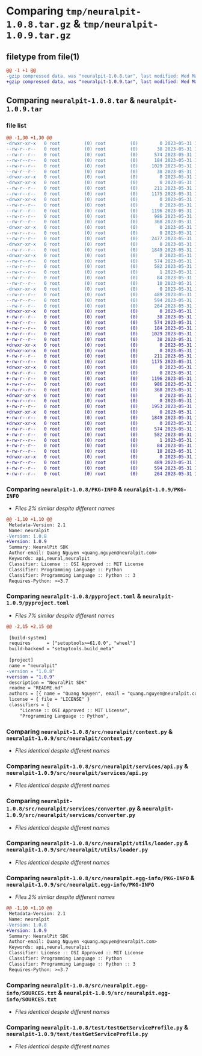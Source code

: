 # Comparing `tmp/neuralpit-1.0.8.tar.gz` & `tmp/neuralpit-1.0.9.tar.gz`

## filetype from file(1)

```diff
@@ -1 +1 @@
-gzip compressed data, was "neuralpit-1.0.8.tar", last modified: Wed May 31 15:08:25 2023, max compression
+gzip compressed data, was "neuralpit-1.0.9.tar", last modified: Wed May 31 17:40:20 2023, max compression
```

## Comparing `neuralpit-1.0.8.tar` & `neuralpit-1.0.9.tar`

### file list

```diff
@@ -1,30 +1,30 @@
-drwxr-xr-x   0 root         (0) root         (0)        0 2023-05-31 15:08:25.458119 neuralpit-1.0.8/
--rw-r--r--   0 root         (0) root         (0)       38 2023-05-31 15:07:42.000000 neuralpit-1.0.8/MANIFEST.in
--rw-r--r--   0 root         (0) root         (0)      574 2023-05-31 15:08:25.458119 neuralpit-1.0.8/PKG-INFO
--rw-r--r--   0 root         (0) root         (0)      184 2023-05-31 15:07:42.000000 neuralpit-1.0.8/README.md
--rw-r--r--   0 root         (0) root         (0)     1029 2023-05-31 15:07:42.000000 neuralpit-1.0.8/pyproject.toml
--rw-r--r--   0 root         (0) root         (0)       38 2023-05-31 15:08:25.458119 neuralpit-1.0.8/setup.cfg
-drwxr-xr-x   0 root         (0) root         (0)        0 2023-05-31 15:08:25.454119 neuralpit-1.0.8/src/
-drwxr-xr-x   0 root         (0) root         (0)        0 2023-05-31 15:08:25.454119 neuralpit-1.0.8/src/neuralpit/
--rw-r--r--   0 root         (0) root         (0)      211 2023-05-31 15:07:42.000000 neuralpit-1.0.8/src/neuralpit/__init__.py
--rw-r--r--   0 root         (0) root         (0)     1175 2023-05-31 15:07:42.000000 neuralpit-1.0.8/src/neuralpit/context.py
-drwxr-xr-x   0 root         (0) root         (0)        0 2023-05-31 15:08:25.458119 neuralpit-1.0.8/src/neuralpit/services/
--rw-r--r--   0 root         (0) root         (0)        0 2023-05-31 15:07:42.000000 neuralpit-1.0.8/src/neuralpit/services/__init__.py
--rw-r--r--   0 root         (0) root         (0)     1196 2023-05-31 15:07:42.000000 neuralpit-1.0.8/src/neuralpit/services/api.py
--rw-r--r--   0 root         (0) root         (0)      986 2023-05-31 15:07:42.000000 neuralpit-1.0.8/src/neuralpit/services/converter.py
--rw-r--r--   0 root         (0) root         (0)      368 2023-05-31 15:07:42.000000 neuralpit-1.0.8/src/neuralpit/services/converterFactory.py
-drwxr-xr-x   0 root         (0) root         (0)        0 2023-05-31 15:08:25.458119 neuralpit-1.0.8/src/neuralpit/tools/
--rw-r--r--   0 root         (0) root         (0)        0 2023-05-31 15:07:42.000000 neuralpit-1.0.8/src/neuralpit/tools/__init__.py
--rw-r--r--   0 root         (0) root         (0)     2477 2023-05-31 15:07:42.000000 neuralpit-1.0.8/src/neuralpit/tools/chat.py
-drwxr-xr-x   0 root         (0) root         (0)        0 2023-05-31 15:08:25.458119 neuralpit-1.0.8/src/neuralpit/utils/
--rw-r--r--   0 root         (0) root         (0)     1849 2023-05-31 15:07:42.000000 neuralpit-1.0.8/src/neuralpit/utils/loader.py
-drwxr-xr-x   0 root         (0) root         (0)        0 2023-05-31 15:08:25.454119 neuralpit-1.0.8/src/neuralpit.egg-info/
--rw-r--r--   0 root         (0) root         (0)      574 2023-05-31 15:08:25.000000 neuralpit-1.0.8/src/neuralpit.egg-info/PKG-INFO
--rw-r--r--   0 root         (0) root         (0)      582 2023-05-31 15:08:25.000000 neuralpit-1.0.8/src/neuralpit.egg-info/SOURCES.txt
--rw-r--r--   0 root         (0) root         (0)        1 2023-05-31 15:08:25.000000 neuralpit-1.0.8/src/neuralpit.egg-info/dependency_links.txt
--rw-r--r--   0 root         (0) root         (0)       84 2023-05-31 15:08:25.000000 neuralpit-1.0.8/src/neuralpit.egg-info/requires.txt
--rw-r--r--   0 root         (0) root         (0)       10 2023-05-31 15:08:25.000000 neuralpit-1.0.8/src/neuralpit.egg-info/top_level.txt
-drwxr-xr-x   0 root         (0) root         (0)        0 2023-05-31 15:08:25.458119 neuralpit-1.0.8/test/
--rw-r--r--   0 root         (0) root         (0)      489 2023-05-31 15:07:42.000000 neuralpit-1.0.8/test/testDocChat.py
--rw-r--r--   0 root         (0) root         (0)      594 2023-05-31 15:07:42.000000 neuralpit-1.0.8/test/testGetServiceProfile.py
--rw-r--r--   0 root         (0) root         (0)      264 2023-05-31 15:07:42.000000 neuralpit-1.0.8/test/testGetUserProfile.py
+drwxr-xr-x   0 root         (0) root         (0)        0 2023-05-31 17:40:20.378085 neuralpit-1.0.9/
+-rw-r--r--   0 root         (0) root         (0)       38 2023-05-31 17:39:38.000000 neuralpit-1.0.9/MANIFEST.in
+-rw-r--r--   0 root         (0) root         (0)      574 2023-05-31 17:40:20.378085 neuralpit-1.0.9/PKG-INFO
+-rw-r--r--   0 root         (0) root         (0)      184 2023-05-31 17:39:38.000000 neuralpit-1.0.9/README.md
+-rw-r--r--   0 root         (0) root         (0)     1029 2023-05-31 17:39:38.000000 neuralpit-1.0.9/pyproject.toml
+-rw-r--r--   0 root         (0) root         (0)       38 2023-05-31 17:40:20.378085 neuralpit-1.0.9/setup.cfg
+drwxr-xr-x   0 root         (0) root         (0)        0 2023-05-31 17:40:20.374086 neuralpit-1.0.9/src/
+drwxr-xr-x   0 root         (0) root         (0)        0 2023-05-31 17:40:20.374086 neuralpit-1.0.9/src/neuralpit/
+-rw-r--r--   0 root         (0) root         (0)      211 2023-05-31 17:39:38.000000 neuralpit-1.0.9/src/neuralpit/__init__.py
+-rw-r--r--   0 root         (0) root         (0)     1175 2023-05-31 17:39:38.000000 neuralpit-1.0.9/src/neuralpit/context.py
+drwxr-xr-x   0 root         (0) root         (0)        0 2023-05-31 17:40:20.374086 neuralpit-1.0.9/src/neuralpit/services/
+-rw-r--r--   0 root         (0) root         (0)        0 2023-05-31 17:39:38.000000 neuralpit-1.0.9/src/neuralpit/services/__init__.py
+-rw-r--r--   0 root         (0) root         (0)     1196 2023-05-31 17:39:38.000000 neuralpit-1.0.9/src/neuralpit/services/api.py
+-rw-r--r--   0 root         (0) root         (0)      986 2023-05-31 17:39:38.000000 neuralpit-1.0.9/src/neuralpit/services/converter.py
+-rw-r--r--   0 root         (0) root         (0)      368 2023-05-31 17:39:38.000000 neuralpit-1.0.9/src/neuralpit/services/converterFactory.py
+drwxr-xr-x   0 root         (0) root         (0)        0 2023-05-31 17:40:20.374086 neuralpit-1.0.9/src/neuralpit/tools/
+-rw-r--r--   0 root         (0) root         (0)        0 2023-05-31 17:39:38.000000 neuralpit-1.0.9/src/neuralpit/tools/__init__.py
+-rw-r--r--   0 root         (0) root         (0)     1953 2023-05-31 17:39:38.000000 neuralpit-1.0.9/src/neuralpit/tools/chat.py
+drwxr-xr-x   0 root         (0) root         (0)        0 2023-05-31 17:40:20.374086 neuralpit-1.0.9/src/neuralpit/utils/
+-rw-r--r--   0 root         (0) root         (0)     1849 2023-05-31 17:39:38.000000 neuralpit-1.0.9/src/neuralpit/utils/loader.py
+drwxr-xr-x   0 root         (0) root         (0)        0 2023-05-31 17:40:20.374086 neuralpit-1.0.9/src/neuralpit.egg-info/
+-rw-r--r--   0 root         (0) root         (0)      574 2023-05-31 17:40:20.000000 neuralpit-1.0.9/src/neuralpit.egg-info/PKG-INFO
+-rw-r--r--   0 root         (0) root         (0)      582 2023-05-31 17:40:20.000000 neuralpit-1.0.9/src/neuralpit.egg-info/SOURCES.txt
+-rw-r--r--   0 root         (0) root         (0)        1 2023-05-31 17:40:20.000000 neuralpit-1.0.9/src/neuralpit.egg-info/dependency_links.txt
+-rw-r--r--   0 root         (0) root         (0)       84 2023-05-31 17:40:20.000000 neuralpit-1.0.9/src/neuralpit.egg-info/requires.txt
+-rw-r--r--   0 root         (0) root         (0)       10 2023-05-31 17:40:20.000000 neuralpit-1.0.9/src/neuralpit.egg-info/top_level.txt
+drwxr-xr-x   0 root         (0) root         (0)        0 2023-05-31 17:40:20.374086 neuralpit-1.0.9/test/
+-rw-r--r--   0 root         (0) root         (0)      489 2023-05-31 17:39:38.000000 neuralpit-1.0.9/test/testDocChat.py
+-rw-r--r--   0 root         (0) root         (0)      594 2023-05-31 17:39:38.000000 neuralpit-1.0.9/test/testGetServiceProfile.py
+-rw-r--r--   0 root         (0) root         (0)      264 2023-05-31 17:39:38.000000 neuralpit-1.0.9/test/testGetUserProfile.py
```

### Comparing `neuralpit-1.0.8/PKG-INFO` & `neuralpit-1.0.9/PKG-INFO`

 * *Files 2% similar despite different names*

```diff
@@ -1,10 +1,10 @@
 Metadata-Version: 2.1
 Name: neuralpit
-Version: 1.0.8
+Version: 1.0.9
 Summary: NeuralPit SDK
 Author-email: Quang Nguyen <quang.nguyen@neuralpit.com>
 Keywords: api,neural,neuralpit
 Classifier: License :: OSI Approved :: MIT License
 Classifier: Programming Language :: Python
 Classifier: Programming Language :: Python :: 3
 Requires-Python: >=3.7
```

### Comparing `neuralpit-1.0.8/pyproject.toml` & `neuralpit-1.0.9/pyproject.toml`

 * *Files 7% similar despite different names*

```diff
@@ -2,15 +2,15 @@
 
 [build-system]
 requires      = ["setuptools>=61.0.0", "wheel"]
 build-backend = "setuptools.build_meta"
 
 [project]
 name = "neuralpit"
-version = "1.0.8"
+version = "1.0.9"
 description = "NeuralPit SDK"
 readme = "README.md"
 authors = [{ name = "Quang Nguyen", email = "quang.nguyen@neuralpit.com" }]
 license = { file = "LICENSE" }
 classifiers = [
     "License :: OSI Approved :: MIT License",
     "Programming Language :: Python",
```

### Comparing `neuralpit-1.0.8/src/neuralpit/context.py` & `neuralpit-1.0.9/src/neuralpit/context.py`

 * *Files identical despite different names*

### Comparing `neuralpit-1.0.8/src/neuralpit/services/api.py` & `neuralpit-1.0.9/src/neuralpit/services/api.py`

 * *Files identical despite different names*

### Comparing `neuralpit-1.0.8/src/neuralpit/services/converter.py` & `neuralpit-1.0.9/src/neuralpit/services/converter.py`

 * *Files identical despite different names*

### Comparing `neuralpit-1.0.8/src/neuralpit/utils/loader.py` & `neuralpit-1.0.9/src/neuralpit/utils/loader.py`

 * *Files identical despite different names*

### Comparing `neuralpit-1.0.8/src/neuralpit.egg-info/PKG-INFO` & `neuralpit-1.0.9/src/neuralpit.egg-info/PKG-INFO`

 * *Files 2% similar despite different names*

```diff
@@ -1,10 +1,10 @@
 Metadata-Version: 2.1
 Name: neuralpit
-Version: 1.0.8
+Version: 1.0.9
 Summary: NeuralPit SDK
 Author-email: Quang Nguyen <quang.nguyen@neuralpit.com>
 Keywords: api,neural,neuralpit
 Classifier: License :: OSI Approved :: MIT License
 Classifier: Programming Language :: Python
 Classifier: Programming Language :: Python :: 3
 Requires-Python: >=3.7
```

### Comparing `neuralpit-1.0.8/src/neuralpit.egg-info/SOURCES.txt` & `neuralpit-1.0.9/src/neuralpit.egg-info/SOURCES.txt`

 * *Files identical despite different names*

### Comparing `neuralpit-1.0.8/test/testGetServiceProfile.py` & `neuralpit-1.0.9/test/testGetServiceProfile.py`

 * *Files identical despite different names*

